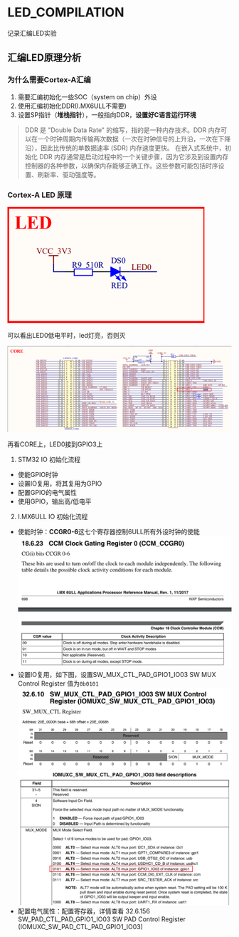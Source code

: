 # LED_COMPILATION

记录汇编LED实验

## 汇编LED原理分析

### 为什么需要Cortex-A汇编

1. 需要汇编初始化一些SOC（system on chip）外设
2. 使用汇编初始化DDR(I.MX6ULL不需要)
3. 设置SP指针（**堆栈指针**），一般指向DDR，**设置好C语言运行环境**

> DDR 是 "Double Data Rate" 的缩写，指的是一种内存技术。DDR 内存可以在一个时钟周期内传输两次数据（一次在时钟信号的上升沿，一次在下降沿），因此比传统的单数据速率 (SDR) 内存速度更快。
> 在嵌入式系统中，初始化 DDR 内存通常是启动过程中的一个关键步骤，因为它涉及到设置内存控制器的各种参数，以确保内存能够正确工作。这些参数可能包括时序设置、刷新率、驱动强度等。

### Cortex-A LED 原理

![LED底板原理图](https://github.com/sybc120404/image4md/blob/main/led.png)

可以看出LED0低电平时，led灯亮，否则灭

![LED0 GPIO对应](https://github.com/sybc120404/image4md/blob/main/led0_gpio.png)

再看CORE上，LED0接到GPIO3上

1. STM32 IO 初始化流程
- 使能GPIO时钟
- 设置IO复用，将其复用为GPIO
- 配置GPIO的电气属性
- 使用GPIO，输出高/低电平

2. I.MX6ULL IO 初始化流程
- 使能时钟：**CCGR0-6**这七个寄存器控制6ULL所有外设时钟的使能
![CCGR0-6](https://github.com/sybc120404/image4md/blob/main/ccgr0_6.png)
- 设置IO复用，如下图，设置SW_MUX_CTL_PAD_GPIO1_IO03 SW MUX Control
Register 值为`0b0101`
![gpio_1_3_1](https://github.com/sybc120404/image4md/blob/main/gpio_1_3_1.png)
![gpio_1_3_2](https://github.com/sybc120404/image4md/blob/main/gpio_1_3_2.png)
- 配置电气属性：配置寄存器，详情查看 32.6.156 SW_PAD_CTL_PAD_GPIO1_IO03 SW PAD Control Register (IOMUXC_SW_PAD_CTL_PAD_GPIO1_IO03)
